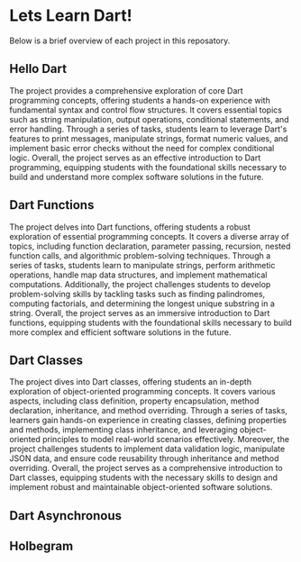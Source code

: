 # Lets Learn Dart!
Below is a brief overview of each project in this reposatory.

## Hello Dart
The project provides a comprehensive exploration of core Dart programming concepts, offering students a hands-on experience with fundamental syntax and control flow structures. It covers essential topics such as string manipulation, output operations, conditional statements, and error handling. Through a series of tasks, students learn to leverage Dart's features to print messages, manipulate strings, format numeric values, and implement basic error checks without the need for complex conditional logic. Overall, the project serves as an effective introduction to Dart programming, equipping students with the foundational skills necessary to build and understand more complex software solutions in the future.
## Dart Functions
The project delves into Dart functions, offering students a robust exploration of essential programming concepts. It covers a diverse array of topics, including function declaration, parameter passing, recursion, nested function calls, and algorithmic problem-solving techniques. Through a series of tasks, students learn to manipulate strings, perform arithmetic operations, handle map data structures, and implement mathematical computations. Additionally, the project challenges students to develop problem-solving skills by tackling tasks such as finding palindromes, computing factorials, and determining the longest unique substring in a string. Overall, the project serves as an immersive introduction to Dart functions, equipping students with the foundational skills necessary to build more complex and efficient software solutions in the future.
## Dart Classes
The project dives into Dart classes, offering students an in-depth exploration of object-oriented programming concepts. It covers various aspects, including class definition, property encapsulation, method declaration, inheritance, and method overriding. Through a series of tasks, learners gain hands-on experience in creating classes, defining properties and methods, implementing class inheritance, and leveraging object-oriented principles to model real-world scenarios effectively. Moreover, the project challenges students to implement data validation logic, manipulate JSON data, and ensure code reusability through inheritance and method overriding. Overall, the project serves as a comprehensive introduction to Dart classes, equipping students with the necessary skills to design and implement robust and maintainable object-oriented software solutions.
## Dart Asynchronous

## Holbegram

